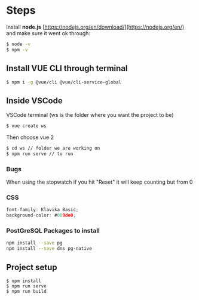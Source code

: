 # Steps
Install **node.js** [https://nodejs.org/en/download/](https://nodejs.org/en/) and make sure it went ok through:
```bash
$ node -v
$ npm -v
```
## Install VUE CLI through terminal
```bash
$ npm i -g @vue/cli @vue/cli-service-global
```
## Inside VSCode
VSCode terminal (ws is the folder where you want the project to be)
```c
$ vue create ws 
```
Then choose vue 2

``` bash
$ cd ws // folder we are working on
$ npm run serve // to run
```
### Bugs
When using the stopwatch if you hit "Reset" it will keep counting but from 0

### CSS
```c
font-family: Klavika Basic;
background-color: #009de0;
```

### PostGreSQL Packages to install
```bash
npm install --save pg
npm install --save dns pg-native
```


## Project setup
```
$ npm install
$ npm run serve
$ npm run build
```